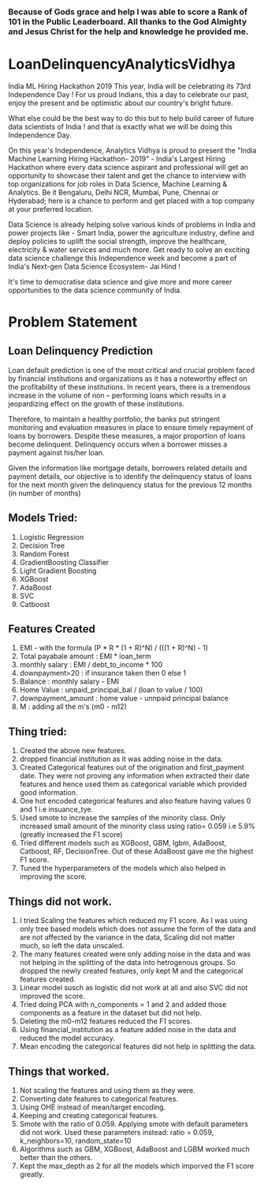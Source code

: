 ### Because of Gods grace and help I was able to score a Rank of 101 in the Public Leaderboard. All thanks to the God Almighty and Jesus Christ for the help and knowledge he provided me.

# LoanDelinquencyAnalyticsVidhya
India ML Hiring Hackathon 2019
This year, India will be celebrating its 73rd Independence Day !  For us proud Indians, this a day to celebrate our past, enjoy the present and be optimistic about our country's bright future.
 
What else could be the best way to do this but to help build career of future data scientists of India ! and that is exactly what we will be doing this Independence Day.
 
On this year's Independence, Analytics Vidhya is proud to present the "India Machine Learning Hiring Hackathon- 2019" - India's Largest Hiring Hackathon where every data science aspirant and professional will get an opportunity to showcase their talent and get the chance to interview with top organizations for job roles in Data Science, Machine Learning & Analytics. Be it Bengaluru, Delhi NCR, Mumbai, Pune, Chennai or Hyderabad; here is a chance to perform and get placed with a top company at your preferred location.
 
Data Science is already helping solve various kinds of problems in India and power projects like - Smart India, power the agriculture industry, define and deploy policies to uplift the social strength, improve the healthcare, electricity & water services and much more.  Get ready to solve an exciting data science challenge this Independence week and become a part of India's Next-gen Data Science Ecosystem- Jai Hind !
 
It's time to democratise data science and give more and more career opportunities to the data science community of India.

# Problem Statement
## Loan Delinquency Prediction
Loan default prediction is one of the most critical and crucial problem faced by financial institutions and organizations as it has a noteworthy effect on the profitability of these institutions. In recent years, there is a tremendous increase in the volume of non – performing loans which results in a jeopardizing effect on the growth of these institutions.
 
Therefore, to maintain a healthy portfolio, the banks put stringent monitoring and evaluation measures in place to ensure timely repayment of loans by borrowers. Despite these measures, a major proportion of loans become delinquent. Delinquency occurs when a borrower misses a payment against his/her loan.

Given the information like mortgage details, borrowers related details and payment details, our objective is to identify the delinquency status of loans for the next month given the delinquency status for the previous 12 months (in number of months)



## Models Tried:
1. Logistic Regression
2. Decision Tree
3. Random Forest
4. GradientBoosting Classifier
5. Light Gradient Boosting
6. XGBoost
7. AdaBoost
8. SVC
9. Catboost

## Features Created
1. EMI - with the formula   (P * R * (1 + R)^N) / (((1 + R)^N) - 1)
2. Total payabale amount : EMI * loan_term
3. monthly salary : EMI / debt_to_income * 100
4. downpayment>20 : if insurance taken then 0 else 1
5. Balance : monthly salary - EMI
6. Home Value : unpaid_principal_bal / (loan to value / 100) 
7. downpayment_amount : home value - unnpaid principal balance
8. M : adding all the m's (m0 - m12)

## Thing tried:
1. Created the above new features.
2. dropped financial institution as it was adding noise in the data.
3. Created Categorical features out of the origination and first_payment date. They were not proving any information when extracted their date features and hence used them as categorical variable which provided good information.
4. One hot encoded categorical features and also feature having values 0 and 1 i.e insuance_tye.
5. Used smote to increase the samples of the minority class. Only increased small amount of the minority class using ratio= 0.059 i.e 5.9% (greatly increased the F1 score)
7. Tried different models such as XGBoost, GBM, lgbm, AdaBoost, Catboost, RF, DecisionTree. Out of these AdaBoost gave me the highest F1 score.
8. Tuned the hyperparameters of the models which also helped in improving the score.

## Things did not work.
1. I tried Scaling the features which reduced my F1 score. As I was using only tree based models which does not assume the form of the data and are not affected by the variance in the data, Scaling did not matter much, so left the data unscaled.
2. The many features created were only adding noise in the data and was not helping in the splitting of the data into hetrogenous groups. So dropped the newly created features, only kept M and the categorical features created.
3. Linear model susch as logistic did not work at all and also SVC did not improved the score.
4. Tried doing PCA with n_components = 1 and 2 and added those components as a feature in the dataset but did not help.
5. Deleting the m0-m12 features reduced the F1 scores.
6. Using financial_institution as a feature added noise in the data and reduced the model accuracy.
7. Mean encoding the categorical features did not help in splitting the  data.

## Things that worked.
1. Not scaling the features and using them as they were.
2. Converting date features to categorical features.
3. Using OHE instead of mean/target encoding.
4. Keeping and creating categorical features.
5. Smote with the ratio of 0.059. Applying smote with default parameters did not work. Used these parameters instead:
ratio = 0.059, k_neighbors=10, random_state=10
6. Algorithms such as GBM, XGBoost, AdaBoost and LGBM worked much better than the others.
7. Kept the max_depth as 2 for all the models which imporved the F1 score greatly.
